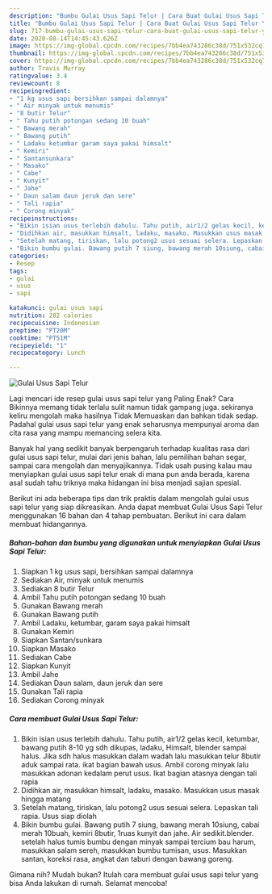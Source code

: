 ```yaml
---
description: "Bumbu Gulai Usus Sapi Telur | Cara Buat Gulai Usus Sapi Telur Yang Enak Banget"
title: "Bumbu Gulai Usus Sapi Telur | Cara Buat Gulai Usus Sapi Telur Yang Enak Banget"
slug: 717-bumbu-gulai-usus-sapi-telur-cara-buat-gulai-usus-sapi-telur-yang-enak-banget
date: 2020-08-14T14:45:43.626Z
image: https://img-global.cpcdn.com/recipes/7bb4ea743286c38d/751x532cq70/gulai-usus-sapi-telur-foto-resep-utama.jpg
thumbnail: https://img-global.cpcdn.com/recipes/7bb4ea743286c38d/751x532cq70/gulai-usus-sapi-telur-foto-resep-utama.jpg
cover: https://img-global.cpcdn.com/recipes/7bb4ea743286c38d/751x532cq70/gulai-usus-sapi-telur-foto-resep-utama.jpg
author: Travis Murray
ratingvalue: 3.4
reviewcount: 8
recipeingredient:
- "1 kg usus sapi bersihkan sampai dalamnya"
- " Air minyak untuk menumis"
- "8 butir Telur"
- " Tahu putih potongan sedang 10 buah"
- " Bawang merah"
- " Bawang putih"
- " Ladaku ketumbar garam saya pakai himsalt"
- " Kemiri"
- " Santansunkara"
- " Masako"
- " Cabe"
- " Kunyit"
- " Jahe"
- " Daun salam daun jeruk dan sere"
- " Tali rapia"
- " Corong minyak"
recipeinstructions:
- "Bikin isian usus terlebih dahulu. Tahu putih, air1/2 gelas kecil, ketumbar, bawang putih 8-10 yg sdh dikupas, ladaku, Himsalt, blender sampai halus. Jika sdh halus masukkan dalam wadah lalu masukkan telur 8butir aduk sampai rata. ikat bagian bawah usus. Ambil corong minyak lalu masukkan adonan kedalam perut usus. Ikat bagian atasnya dengan tali rapia"
- "Didihkan air, masukkan himsalt, ladaku, masako. Masukkan usus masak hingga matang"
- "Setelah matang, tiriskan, lalu potong2 usus sesuai selera. Lepaskan tali rapia. Usus siap diolah"
- "Bikin bumbu gulai. Bawang putih 7 siung, bawang merah 10siung, cabai merah 10buah, kemiri 8butir, 1ruas kunyit dan jahe. Air sedikit.blender. setelah halus tumis bumbu dengan minyak sampai tercium bau harum, masukkan salam sereh, masukkan bumbu tumisan, usus. Masukkan santan, koreksi rasa, angkat dan taburi dengan bawang goreng."
categories:
- Resep
tags:
- gulai
- usus
- sapi

katakunci: gulai usus sapi 
nutrition: 282 calories
recipecuisine: Indonesian
preptime: "PT20M"
cooktime: "PT51M"
recipeyield: "1"
recipecategory: Lunch

---
```



![Gulai Usus Sapi Telur](https://img-global.cpcdn.com/recipes/7bb4ea743286c38d/751x532cq70/gulai-usus-sapi-telur-foto-resep-utama.jpg)

Lagi mencari ide resep gulai usus sapi telur yang Paling Enak? Cara Bikinnya memang tidak terlalu sulit namun tidak gampang juga. sekiranya keliru mengolah maka hasilnya Tidak Memuaskan dan bahkan tidak sedap. Padahal gulai usus sapi telur yang enak seharusnya mempunyai aroma dan cita rasa yang mampu memancing selera kita.

Banyak hal yang sedikit banyak berpengaruh terhadap kualitas rasa dari gulai usus sapi telur, mulai dari jenis bahan, lalu pemilihan bahan segar, sampai cara mengolah dan menyajikannya. Tidak usah pusing kalau mau menyiapkan gulai usus sapi telur enak di mana pun anda berada, karena asal sudah tahu triknya maka hidangan ini bisa menjadi sajian spesial.




Berikut ini ada beberapa tips dan trik praktis dalam mengolah gulai usus sapi telur yang siap dikreasikan. Anda dapat membuat Gulai Usus Sapi Telur menggunakan 16 bahan dan 4 tahap pembuatan. Berikut ini cara dalam membuat hidangannya.

<!--inarticleads1-->

##### Bahan-bahan dan bumbu yang digunakan untuk menyiapkan Gulai Usus Sapi Telur:

1. Siapkan 1 kg usus sapi, bersihkan sampai dalamnya
1. Sediakan  Air, minyak untuk menumis
1. Sediakan 8 butir Telur
1. Ambil  Tahu putih potongan sedang 10 buah
1. Gunakan  Bawang merah
1. Gunakan  Bawang putih
1. Ambil  Ladaku, ketumbar, garam saya pakai himsalt
1. Gunakan  Kemiri
1. Siapkan  Santan/sunkara
1. Siapkan  Masako
1. Sediakan  Cabe
1. Siapkan  Kunyit
1. Ambil  Jahe
1. Sediakan  Daun salam, daun jeruk dan sere
1. Gunakan  Tali rapia
1. Sediakan  Corong minyak




<!--inarticleads2-->

##### Cara membuat Gulai Usus Sapi Telur:

1. Bikin isian usus terlebih dahulu. Tahu putih, air1/2 gelas kecil, ketumbar, bawang putih 8-10 yg sdh dikupas, ladaku, Himsalt, blender sampai halus. Jika sdh halus masukkan dalam wadah lalu masukkan telur 8butir aduk sampai rata. ikat bagian bawah usus. Ambil corong minyak lalu masukkan adonan kedalam perut usus. Ikat bagian atasnya dengan tali rapia
1. Didihkan air, masukkan himsalt, ladaku, masako. Masukkan usus masak hingga matang
1. Setelah matang, tiriskan, lalu potong2 usus sesuai selera. Lepaskan tali rapia. Usus siap diolah
1. Bikin bumbu gulai. Bawang putih 7 siung, bawang merah 10siung, cabai merah 10buah, kemiri 8butir, 1ruas kunyit dan jahe. Air sedikit.blender. setelah halus tumis bumbu dengan minyak sampai tercium bau harum, masukkan salam sereh, masukkan bumbu tumisan, usus. Masukkan santan, koreksi rasa, angkat dan taburi dengan bawang goreng.




Gimana nih? Mudah bukan? Itulah cara membuat gulai usus sapi telur yang bisa Anda lakukan di rumah. Selamat mencoba!
